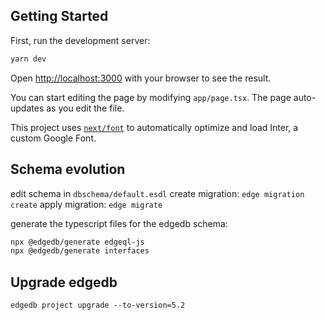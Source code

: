## Getting Started

First, run the development server:

```bash
yarn dev
```

Open [http://localhost:3000](http://localhost:3000) with your browser to see the result.

You can start editing the page by modifying `app/page.tsx`. The page auto-updates as you edit the file.

This project uses [`next/font`](https://nextjs.org/docs/basic-features/font-optimization) to automatically optimize and load Inter, a custom Google Font.

## Schema evolution

edit schema in `dbschema/default.esdl`
create migration: `edge migration create`
apply migration: `edge migrate`

generate the typescript files for the edgedb schema:

```bash
npx @edgedb/generate edgeql-js
npx @edgedb/generate interfaces  
```

## Upgrade edgedb

```edgedb project upgrade --to-version=5.2```
